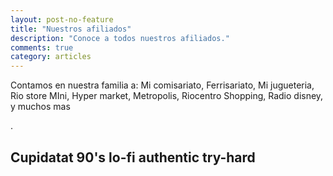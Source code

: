 ```yaml
---
layout: post-no-feature
title: "Nuestros afiliados"
description: "Conoce a todos nuestros afiliados."
comments: true
category: articles
---
```

Contamos en nuestra familia a: Mi comisariato, Ferrisariato, Mi jugueteria, Rio store
MIni, Hyper market, Metropolis, Riocentro Shopping, Radio disney, y muchos mas








.


## Cupidatat 90's lo-fi authentic try-hard












